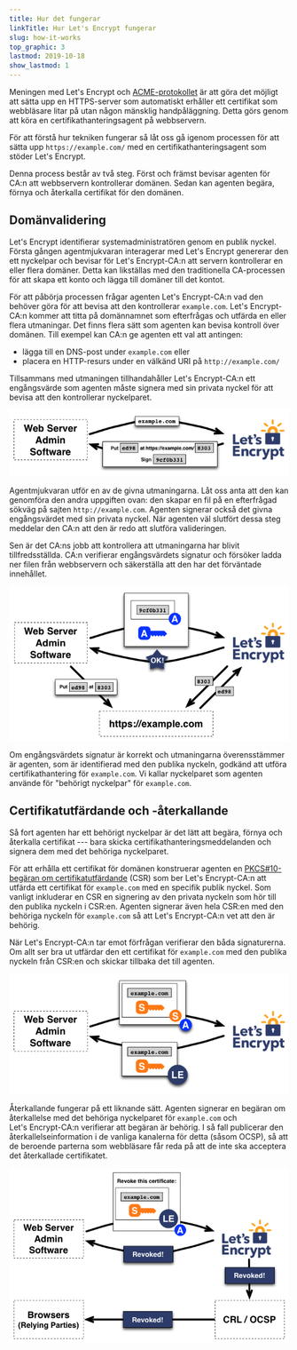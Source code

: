 ```yaml
---
title: Hur det fungerar
linkTitle: Hur Let's Encrypt fungerar
slug: how-it-works
top_graphic: 3
lastmod: 2019-10-18
show_lastmod: 1
---
```



Meningen med Let's&nbsp;Encrypt och
[ACME-protokollet](https://tools.ietf.org/html/rfc8555) är att göra det möjligt
att sätta upp en HTTPS-server som automatiskt erhåller ett certifikat som
webbläsare litar på utan någon mänsklig handpåläggning. Detta görs genom att
köra en certifikathanteringsagent på webbservern.

För att förstå hur tekniken fungerar så låt oss gå igenom processen för att
sätta upp `https://example.com/` med en certifikathanteringsagent som stöder
Let's&nbsp;Encrypt.

Denna process består av två steg. Först och främst bevisar agenten för CA:n att
webbservern kontrollerar domänen. Sedan kan agenten begära, förnya och återkalla
certifikat för den domänen.

## Domänvalidering

Let's&nbsp;Encrypt identifierar systemadministratören genom en publik nyckel.
Första gången agentmjukvaran interagerar med Let's&nbsp;Encrypt genererar den
ett nyckelpar och bevisar för Let's&nbsp;Encrypt-CA:n att servern kontrollerar
en eller flera domäner. Detta kan likställas med den traditionella CA-processen
för att skapa ett konto och lägga till domäner till det kontot.

För att påbörja processen frågar agenten Let's Encrypt-CA:n vad den behöver göra
för att bevisa att den kontrollerar `example.com`. Let's Encrypt-CA:n kommer att
titta på domännamnet som efterfrågas och utfärda en eller flera utmaningar. Det
finns flera sätt som agenten kan bevisa kontroll över domänen. Till exempel kan
CA:n ge agenten ett val att antingen:

* lägga till en DNS-post under `example.com` eller
* placera en HTTP-resurs under en välkänd URI på `http://example.com/`

Tillsammans med utmaningen tillhandahåller Let's Encrypt-CA:n ett engångsvärde
som agenten måste signera med sin privata nyckel för att bevisa att den
kontrollerar nyckelparet.

<div class="howitworks-figure">
<img alt="Begäran om utmaningar för att validera example.com"
     src="/images/howitworks_challenge.png"/>
</div>

Agentmjukvaran utför en av de givna utmaningarna. Låt oss anta att den kan
genomföra den andra uppgiften ovan: den skapar en fil på en efterfrågad sökväg
på sajten `http://example.com`. Agenten signerar också det givna engångsvärdet
med sin privata nyckel. När agenten väl slutfört dessa steg meddelar den CA:n
att den är redo att slutföra valideringen.

Sen är det CA:ns jobb att kontrollera att utmaningarna har blivit
tillfredsställda. CA:n verifierar engångsvärdets signatur och försöker ladda ner
filen från webbservern och säkerställa att den har det förväntade innehållet.

<div class="howitworks-figure">
<img alt="Begäran av behörighet att agera för example.com"
     src="/images/howitworks_authorization.png"/>
</div>

Om engångsvärdets signatur är korrekt och utmaningarna överensstämmer är
agenten, som är identifierad med den publika nyckeln, godkänd att utföra
certifikathantering för `example.com`. Vi kallar nyckelparet som agenten använde
för "behörigt nyckelpar" för `example.com`.


## Certifikatutfärdande och -återkallande

Så fort agenten har ett behörigt nyckelpar är det lätt att begära, förnya och
återkalla certifikat --- bara skicka certifikathanteringsmeddelanden och signera
dem med det behöriga nyckelparet.

För att erhålla ett certifikat för domänen konstruerar agenten en
[PKCS#10-begäran om certifikatutfärdande](https://tools.ietf.org/html/rfc2986)
(CSR) som ber Let's&nbsp;Encrypt-CA:n att utfärda ett certifikat för
`example.com` med en specifik publik nyckel. Som vanligt inkluderar en CSR en
signering av den privata nyckeln som hör till den publika nyckeln i CSR:en.
Agenten signerar även hela CSR:en med den behöriga nyckeln för `example.com` så
att Let's&nbsp;Encrypt-CA:n vet att den är behörig.

När Let's&nbsp;Encrypt-CA:n tar emot förfrågan verifierar den båda signaturerna.
Om allt ser bra ut utfärdar den ett certifikat för `example.com` med den publika
nyckeln från CSR:en och skickar tillbaka det till agenten.

<div class="howitworks-figure">
<img alt="Begäran av certifikat för example.com"
     src="/images/howitworks_certificate.png"/>
</div>

Återkallande fungerar på ett liknande sätt. Agenten signerar en begäran om
återkallelse med det behöriga nyckelparet för `example.com` och
Let's&nbsp;Encrypt-CA:n verifierar att begäran är behörig. I så fall publicerar
den återkallelseinformation i de vanliga kanalerna för detta (såsom OCSP), så
att de beroende parterna som webbläsare får reda på att de inte ska acceptera
det återkallade certifikatet.

<div class="howitworks-figure">
<img alt="Begäran av återkallande av certifikat för example.com"
     src="/images/howitworks_revocation.png"/>
</div>
